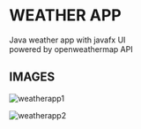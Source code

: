 # WEATHER APP

Java weather app with javafx UI <br>
powered by openweathermap API

## IMAGES
![weatherapp1](https://github.com/townsquarechef/weatherapp/assets/156937376/00591c5f-186b-4f75-a78b-982c2dfb2dfd)

![weatherapp2](https://github.com/townsquarechef/weatherapp/assets/156937376/11d3f5a3-9369-4344-b4c9-5a6275de5781)

